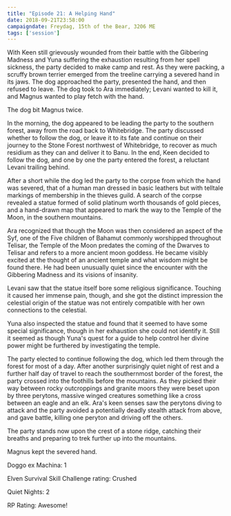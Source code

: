 ```yaml
---
title: "Episode 21: A Helping Hand"
date: 2018-09-21T23:58:00
campaigndate: Freydag, 15th of the Bear, 3206 ME
tags: ['session']
---
```


With Keen still grievously wounded from their battle with the Gibbering Madness and Yuna suffering
the exhaustion resulting from her spell sickness, the party decided to make camp and rest. As they
were packing, a scruffy brown terrier emerged from the treeline carrying a severed hand in its jaws.
The dog approached the party, presented the hand, and then refused to leave. The dog took to Ara
immediately; Levani wanted to kill it, and Magnus wanted to play fetch with the hand.

The dog bit Magnus twice.

In the morning, the dog appeared to be leading the party to the southern forest, away from the road
back to Whitebridge. The party discussed whether to follow the dog, or leave it to its fate and
continue on their journey to the Stone Forest northwest of Whitebridge, to recover as much residium
as they can and deliver it to Banu. In the end, Keen decided to follow the dog, and one by one the
party entered the forest, a reluctant Levani trailing behind.

After a short while the dog led the party to the corpse from which the hand was severed, that of a
human man dressed in basic leathers but with telltale markings of membership in the thieves guild. A
search of the corpse revealed a statue formed of solid platinum worth thousands of gold pieces, and
a hand-drawn map that appeared to mark the way to the Temple of the Moon, in the southern mountains.

Ara recognized that though the Moon was then considered an aspect of the Syf, one of the Five
children of Bahamut commonly worshipped throughout Telisar, the Temple of the Moon predates the
coming of the Dwarves to Telisar and refers to a more ancient moon goddess. He became visibly
excited at the thought of an ancient temple and what wisdom might be found there. He had been
unusually quiet since the encounter with the Gibbering Madness and its visions of insanity.

Levani saw that the statue itself bore some religious significance. Touching it caused her immense
pain, though, and she got the distinct impression the celestial origin of the statue was not
entirely compatible with her own connections to the celestial.

Yuna also inspected the statue and found that it seemed to have some special significance, though
in her exhaustion she could not identify it. Still it seemed as though Yuna's quest for a guide to
help control her divine power might be furthered by investigating the temple.

The party elected to continue following the dog, which led them through the forest for most of a
day. After another surprisingly quiet night of rest and a further half day of travel to reach the
southernmost border of the forest, the party crossed into the foothills before the mountains. As
they picked their way between rocky outcroppings and granite moors they were beset upon by three
perytons, massive winged creatures something like a cross between an eagle and an elk. Ara's keen
senses saw the perytons diving to attack and the party avoided a potentially deadly stealth attack
from above, and gave battle, killing one peryton and driving off the others.

The party stands now upon the crest of a stone ridge, catching their breaths and preparing to trek
further up into the mountains.

Magnus kept the severed hand.


Doggo ex Machina: 1

Elven Survival Skill Challenge rating: Crushed

Quiet Nights: 2

RP Rating: Awesome!
